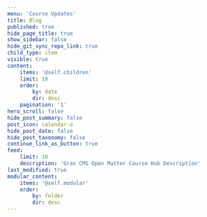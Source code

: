 ```yaml
---
menu: 'Course Updates'
title: Blog
published: true
hide_page_title: true
show_sidebar: false
hide_git_sync_repo_link: true
child_type: item
visible: true
content:
    items: '@self.children'
    limit: 10
    order:
        by: date
        dir: desc
    pagination: '1'
hero_scroll: false
hide_post_summary: false
post_icon: calendar-o
hide_post_date: false
hide_post_taxonomy: false
continue_link_as_button: true
feed:
    limit: 10
    description: 'Grav CMS Open Matter Course Hub Description'
last_modified: true
modular_content:
    items: '@self.modular'
    order:
        by: folder
        dir: desc
---
```


